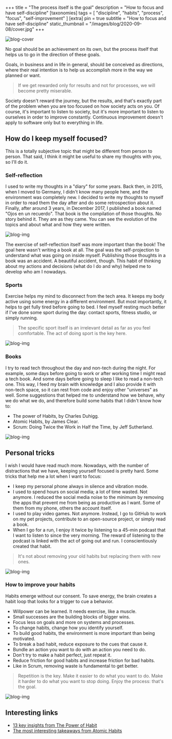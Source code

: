 +++
title = "The process itself is the goal"
description = "How to focus and have self-discipline"
[taxonomies]
tags = [ "discipline", "habits", "process", "focus", "self-improvement" ]
[extra]
pin = true
subtitle = "How to focus and have self-discipline"
static_thumbnail = "/images/blog/2020-09-08/cover.jpg"
+++

![blog-cover](/images/blog/2020-09-08/cover.jpg)

No goal should be an achievement on its own, but the process itself that helps us to go in the direction of these goals.

<!-- more -->

Goals, in business and in life in general, should be conceived as directions, where their real intention is to help us accomplish more in the way we planned or want.

> If we get rewarded only for results and not for processes, we will become pretty miserable.

Society doesn't reward the journey, but the results, and that's exactly part of the problem when you are too focused on how society acts on you. Of course, it's important to listen to society, but it's more important to listen to ourselves in order to improve constantly. Continuous improvement doesn't apply to software only but to everything in life.

## How do I keep myself focused?

This is a totally subjective topic that might be different from person to person. That said, I think it might be useful to share my thoughts with you, so I'll do it.

### Self-reflection

I used to write my thoughts in a "diary" for some years. Back then, in 2015, when I moved to Germany, I didn't know many people here, and the environment was completely new.
I decided to write my thoughts to myself in order to read them the day after and do some retrospection about it. Finally, after around 3 years, in December 2017, I published a book named "Ojos en un recuerdo". That book is the compilation of those thoughts. No story behind it. They are as they came. You can see the evolution of the topics and about what and how they were written.

![blog-img](/images/blog/2020-09-08/oeur-books.jpg)

The exercise of self-reflection itself was more important than the book! The goal here wasn't writing a book at all. The goal was the self-projection to understand what was going on inside myself. Publishing those thoughts in a book was an accident. A beautiful accident, though.
This habit of thinking about my actions and decisions (what do I do and why) helped me to develop who am I nowadays.

### Sports

Exercise helps my mind to disconnect from the tech area. It keeps my body active using some energy in a different environment. But most importantly, it helps to get fully tired before going to bed. I feel myself resting much better if I've done some sport during the day: contact sports, fitness studio, or simply running.

> The specific sport itself is an irrelevant detail as far as you feel comfortable. The act of doing sport is the key here.

![blog-img](/images/blog/2020-09-08/bjj-berlin-2020.jpg)

### Books

I try to read tech throughout the day and non-tech during the night. For example, some days before going to work or after working time I might read a tech book. And some days before going to sleep I like to read a non-tech one. This way, I feed my brain with knowledge and I also provide it with non-tech space, so it can rest from code and enjoy other "universes" as well.
Some suggestions that helped me to understand how we behave, why we do what we do, and therefore build some habits that I didn't know how to:

- The power of Habits, by Charles Duhigg.
- Atomic Habits, by James Clear.
- Scrum: Doing Twice the Work in Half the Time, by Jeff Sutherland.

![blog-img](/images/blog/2020-09-08/atomic-habits.jpg)

## Personal tricks

I wish I would have read much more. Nowadays, with the number of distractions that we have, keeping yourself focused is pretty hard. Some tricks that help me a lot when I want to focus:

- I keep my personal phone always in silence and vibration mode.
- I used to spend hours on social media; a lot of time wasted. Not anymore. I reduced the social media noise to the minimum by removing the apps that prevent me from being as productive as I want. Some of them from my phone, others the account itself.
- I used to play video games. Not anymore. Instead, I go to GitHub to work on my pet projects, contribute to an open-source project, or simply read a book.
- When I go for a run, I enjoy it twice by listening to a 45-min podcast that I want to listen to since the very morning. The reward of listening to the podcast is linked with the act of going out and run. I conscientiously created that habit.

> It's not about removing your old habits but replacing them with new ones.

![blog-img](/images/blog/2020-09-08/chema-jumping.jpg)

### How to improve your habits

Habits emerge without our consent. To save energy, the brain creates a habit loop that looks for a trigger to cue a behavior.

- Willpower can be learned. It needs exercise, like a muscle.
- Small successes are the building blocks of bigger wins.
- Focus less on goals and more on systems and processes.
- To change habits, change how you identify yourself.
- To build good habits, the environment is more important than being motivated.
- To break a bad habit, reduce exposure to the cues that cause it.
- Bundle an action you want to do with an action you need to do.
- Don't try to make a habit perfect, just repeat it.
- Reduce friction for good habits and increase friction for bad habits.
- Like in Scrum, removing waste is fundamental to get better.

> Repetition is the key. Make it easier to do what you want to do. Make it harder to do what you want to stop doing. Enjoy the process: that's the goal.

![blog-img](/images/blog/2020-09-08/chema-next-turm.jpg)

## Interesting links

- [13 key insights from The Power of Habit](https://heleo.com/charles-duhigg-13-key-insights-charles-duhiggs-power-habit/2026/)
- [The most interesting takeaways from Atomic Habits](https://medium.com/@saurinparikh/the-most-interesting-useful-takeaways-from-atomic-habits-9acc20bdc858)

